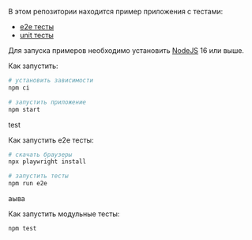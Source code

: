 В этом репозитории находится пример приложения с тестами:

- [e2e тесты](e2e/example.spec.ts)
- [unit тесты](src/example.test.tsx)

Для запуска примеров необходимо установить [NodeJS](https://nodejs.org/en/download/) 16 или выше.

Как запустить:

```sh
# установить зависимости
npm ci

# запустить приложение
npm start
```

test

Как запустить e2e тесты:

```sh
# скачать браузеры
npx playwright install

# запустить тесты
npm run e2e
```

аыва

Как запустить модульные тесты:

```sh
npm test
```

